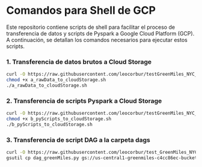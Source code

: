 # Comandos para Shell de GCP

Este repositorio contiene scripts de shell para facilitar el proceso de transferencia de datos y scripts de Pyspark a Google Cloud Platform (GCP). A continuación, se detallan los comandos necesarios para ejecutar estos scripts.

### 1. Transferencia de datos brutos a Cloud Storage
```bash
curl -O https://raw.githubusercontent.com/leocorbur/testGreenMiles_NYC_Taxis/main/GCP/1_rawData_to_cloudStorage.sh
chmod +x a_rawData_to_cloudStorage.sh
./a_rawData_to_cloudStorage.sh
```

### 2. Transferencia de scripts Pyspark a Cloud Storage
```bash
curl -O https://raw.githubusercontent.com/leocorbur/testGreenMiles_NYC_Taxis/main/GCP/2_pyScripts_to_cloudStorage.sh
chmod +x b_pyScripts_to_cloudStorage.sh
./b_pyScripts_to_cloudStorage.sh
```

### 3. Transferencia de script DAG a la carpeta dags
```bash
curl -O https://raw.githubusercontent.com/leocorbur/test_GreenMiles_NYC_Taxis/main/GCP/dag_greenMiles.py
gsutil cp dag_greenMiles.py gs://us-central1-greenmiles-c4cc86ec-bucket/dags
```
